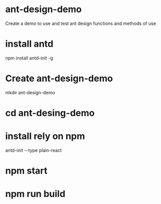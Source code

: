 # ant-design-demo
Create a demo to use and test ant design functions and methods of use
# install antd
npm install antd-init -g
# Create ant-design-demo
mkdir ant-design-demo 
# cd ant-desing-demo
# install rely on npm
antd-init --type plain-react 
# npm start
# npm run build
